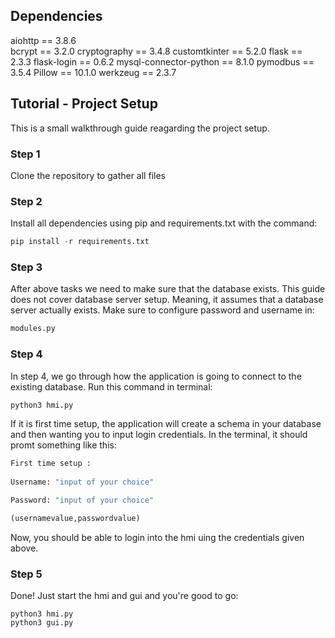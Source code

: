 ## Dependencies
aiohttp == 3.8.6 <br/>
bcrypt == 3.2.0
cryptography == 3.4.8
customtkinter == 5.2.0
flask == 2.3.3
flask-login == 0.6.2 
mysql-connector-python == 8.1.0
pymodbus == 3.5.4
Pillow == 10.1.0
werkzeug == 2.3.7


## Tutorial - Project Setup

This is a small walkthrough guide reagarding the project setup. 

### Step 1
Clone the repository to gather all files

### Step 2
Install all dependencies using pip and requirements.txt with the command:

```python 
pip install -r requirements.txt
```

### Step 3
After above tasks we need to make sure that the database exists. This guide does not cover database server setup. Meaning, it assumes that a database server actually exists. Make sure to configure password and username in:
```python
modules.py
```

### Step 4 
In step 4, we go through how the application is going to connect to the existing database. Run this command in terminal: 
```python 
python3 hmi.py
```
If it is first time setup, the application will create a schema in your database and then wanting you to input login credentials. In the terminal, it should promt something like this: 
```python
First time setup :
    
Username: "input of your choice"

Password: "input of your choice"

(usernamevalue,passwordvalue)

```

Now, you should be able to login into the hmi uing the credentials given above.

### Step 5
Done! Just start the hmi and gui and you're good to go: 
```python=
python3 hmi.py
python3 gui.py
```
